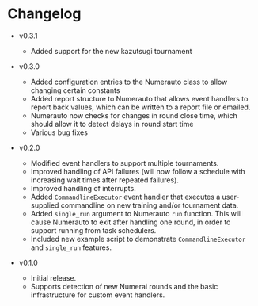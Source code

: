 # Changelog

- v0.3.1
    * Added support for the new kazutsugi tournament

- v0.3.0
    * Added configuration entries to the Numerauto class to allow changing certain constants
    * Added report structure to Numerauto that allows event handlers to report back values, which can be written to a report file or emailed.
    * Numerauto now checks for changes in round close time, which should allow it to detect delays in round start time
    * Various bug fixes

- v0.2.0
    * Modified event handlers to support multiple tournaments.
    * Improved handling of API failures (will now follow a schedule with increasing wait times after repeated failures).
    * Improved handling of interrupts.
    * Added `CommandlineExecutor` event handler that executes a user-supplied commandline on new training and/or tournament data.
    * Added `single_run` argument to Numerauto `run` function. This will cause Numerauto to exit after handling one round, in order to support running from task schedulers.
    * Included new example script to demonstrate `CommandlineExecutor` and `single_run` features.

- v0.1.0
    * Initial release.
    * Supports detection of new Numerai rounds and the basic infrastructure for custom event handlers.
